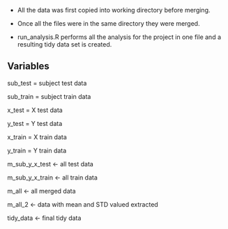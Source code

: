 * All the data was first copied into working directory before merging.

* Once all the files were in the same directory they were merged.

* run_analysis.R performs all the analysis for the project in one file and a resulting tidy data set is created.

Variables
---------

sub_test = subject test data

sub_train = subject train data

x_test = X test data

y_test = Y test data

x_train = X train data

y_train = Y train data

m_sub_y_x_test <- all test data

m_sub_y_x_train <- all train data

m_all <- all merged data

m_all_2 <- data with mean and STD valued extracted

tidy_data <- final tidy data
